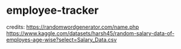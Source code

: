 # employee-tracker

credits: https://randomwordgenerator.com/name.php
https://www.kaggle.com/datasets/harsh45/random-salary-data-of-employes-age-wise?select=Salary_Data.csv
